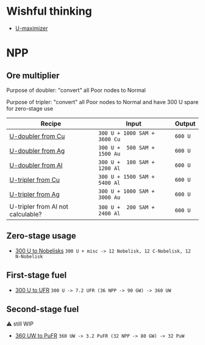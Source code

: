 # Wishful thinking

* [U-maximizer](https://www.satisfactorytools.com/1.0/production?share=ACy1vTFbdD9dEZgOj6eI)

# NPP

## Ore multiplier

Purpose of doubler: "convert" all Poor nodes to Normal

Purpose of tripler: "convert" all Poor nodes to Normal and have 300 U spare for zero-stage use

|Recipe|Input|Output|
|------|-----|------|
|[U-doubler from Cu](https://www.satisfactorytools.com/1.0/production?share=cAJvGVjatHWi5jJOH98Z)|`300 U + 1000 SAM + 3600 Cu`|`600 U`|
|[U-doubler from Ag](https://www.satisfactorytools.com/1.0/production?share=WApiXOeQUmLVeMUEc2e9)|`300 U +  500 SAM + 1500 Au`|`600 U`|
|[U-doubler from Al](https://www.satisfactorytools.com/1.0/production?share=3h0VUNJOFscNgPt0NvhS)|`300 U +  100 SAM + 1200 Al`|`600 U`|
|[U-tripler from Cu](https://www.satisfactorytools.com/1.0/production?share=l0BrWcvwp00to9V5GzKy)|`300 U + 1500 SAM + 5400 Al`|`600 U`|
|[U-tripler from Ag](https://www.satisfactorytools.com/1.0/production?share=BWDokahfb3fziz5EWOgC)|`300 U + 1000 SAM + 3000 Au`|`600 U`|
|U-tripler from Al not calculable?|`300 U +  200 SAM + 2400 Al`|`600 U`|

## Zero-stage usage

* [300 U to Nobelisks](https://www.satisfactorytools.com/1.0/production?share=fH2nx6d6JmMGBjsXnkXP) `300 U + misc -> 12 Nobelisk, 12 C-Nobelisk, 12 N-Nobelisk`

## First-stage fuel

* [300 U to UFR](https://www.satisfactorytools.com/1.0/production?share=OVXM3dpuZ7nu1dLGcI6K) `300 U -> 7.2 UFR (36 NPP -> 90 GW) -> 360 UW`

## Second-stage fuel

⚠️ still WIP

* [360 UW to PuFR](https://www.satisfactorytools.com/1.0/production?share=Ys3i1JPsavOyBDRB5piu) `360 UW -> 3.2 PuFR (32 NPP -> 80 GW) -> 32 PuW`
